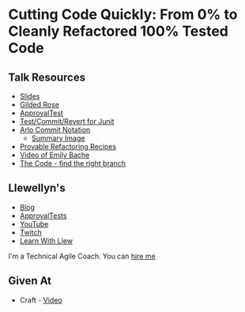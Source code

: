 # Cutting Code Quickly: From 0% to Cleanly Refactored 100% Tested Code

## Talk Resources
* [Slides](./Slides/Cutting%20Code%20Quickly.pptx)
* [Gilded Rose](https://github.com/emilybache/GildedRose-Refactoring-Kata)  
* [ApprovalTest](https://github.com/Approvals)  
* [Test/Commit/Revert for Junit](https://github.com/LarsEckart/tcr-extension)  
* [Arlo Commit Notation](https://github.com/RefactoringCombos/ArlosCommitNotation/)
  * [Summary Image](https://raw.githubusercontent.com/LarsEckart/tcr-extension/main/src/test/java/com/larseckart/tcr/ArloGitNotationPromptTest.testVersion2.Mac_OS_X.approved.png) 
* [Provable Refactoring Recipes](https://github.com/InnovatingTeams/provable-refactorings)  
* [Video of Emily Bache](https://www.praqma.com/stories/advanced-testing-refactoring-techniques)  
* [The Code - find the right branch](https://github.com/isidore/GildedRose_Demo/tree/2019DeliverAgile)  


## Llewellyn's<!-- include: llewellyn.md -->

* [Blog](https://llewellynfalco.blogspot.com/)
* [ApprovalTests](https://github.com/approvals/)
* [YouTube](https://www.youtube.com/user/isidoreus/videos)
* [Twitch](https://www.twitch.tv/llewellynfalco)
* [Learn With Llew](https://github.com/LearnWithLlew)

I'm a Technical Agile Coach. You can [hire me](http://llewellynfalco.blogspot.com/p/hire-me.html)
<!-- endInclude -->

## Given At
* Craft - [Video](https://www.youtube.com/watch?v=wp6oSVDdbXQ)
